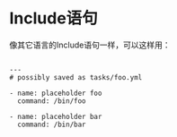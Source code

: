 # Include语句

像其它语言的Include语句一样，可以这样用：
<div class="component-grid">
<div class="grid-entry" style="top:0%; left:0.00%; height:100%; width:50.00%;">

<pre>
<code>
---
# possibly saved as tasks/foo.yml

- name: placeholder foo
  command: /bin/foo

- name: placeholder bar
  command: /bin/bar
</code>
</pre>
</div>

<div class="grid-entry" style="top:0%; left:60.00%; height:100%; width:40.00%;">
<pre>
<code>
---
tasks:

  - include: tasks/foo.yml
</code>
</pre>
</div>
</div>